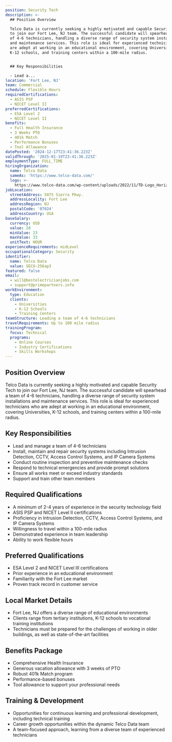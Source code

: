 ```yaml
---
position: Security Tech
description: >-
  ## Position Overview

  Telco Data is currently seeking a highly motivated and capable Security Tech
  to join our Fort Lee, NJ team. The successful candidate will spearhead a team
  of 4-6 technicians, handling a diverse range of security system installations
  and maintenance services. This role is ideal for experienced technicians who
  are adept at working in an educational environment, covering Universities,
  K-12 schools, and training centers within a 100-mile radius.


  ## Key Responsibilities

  - Lead a...
location: 'Fort Lee, NJ'
team: Commercial
schedule: Flexible Hours
requiredCertifications:
  - ASIS PSP
  - NICET Level II
preferredCertifications:
  - ESA Level 2
  - NICET Level II
benefits:
  - Full Health Insurance
  - 3 Weeks PTO
  - 401k Match
  - Performance Bonuses
  - Tool Allowance
datePosted: '2024-12-17T23:41:36.223Z'
validThrough: '2025-01-19T23:41:36.223Z'
employmentType: FULL_TIME
hiringOrganization:
  name: Telco Data
  sameAs: 'https://www.telco-data.com/'
  logo: >-
    https://www.telco-data.com/wp-content/uploads/2022/11/TD-Logo_Horizontal_Color.webp
jobLocation:
  streetAddress: 5075 Sierra Pkwy.
  addressLocality: Fort Lee
  addressRegion: NJ
  postalCode: '07024'
  addressCountry: USA
baseSalary:
  currency: USD
  value: 28
  minValue: 23
  maxValue: 33
  unitText: HOUR
experienceRequirements: midLevel
occupationalCategory: Security
identifier:
  name: Telco Data
  value: SECU-256ap3
featured: false
email:
  - will@bestelectricianjobs.com
  - support@primepartners.info
workEnvironment:
  type: Education
  clients:
    - Universities
    - K-12 Schools
    - Training Centers
teamStructure: Leading a team of 4-6 technicians
travelRequirements: Up to 100 mile radius
trainingProgram:
  focus: Technical
  programs:
    - Online Courses
    - Industry Certifications
    - Skills Workshops
---
```




## Position Overview
Telco Data is currently seeking a highly motivated and capable Security Tech to join our Fort Lee, NJ team. The successful candidate will spearhead a team of 4-6 technicians, handling a diverse range of security system installations and maintenance services. This role is ideal for experienced technicians who are adept at working in an educational environment, covering Universities, K-12 schools, and training centers within a 100-mile radius.

## Key Responsibilities
- Lead and manage a team of 4-6 technicians
- Install, maintain and repair security systems including Intrusion Detection, CCTV, Access Control Systems, and IP Camera Systems
- Conduct routine inspection and preventive maintenance checks
- Respond to technical emergencies and provide prompt solutions
- Ensure all works meet or exceed industry standards
- Support and train other team members

## Required Qualifications
- A minimum of 2-4 years of experience in the security technology field
- ASIS PSP and NICET Level II certifications
- Proficiency in Intrusion Detection, CCTV, Access Control Systems, and IP Camera Systems
- Willingness to travel within a 100-mile radius
- Demonstrated experience in team leadership
- Ability to work flexible hours

## Preferred Qualifications
- ESA Level 2 and NICET Level III certifications
- Prior experience in an educational environment
- Familiarity with the Fort Lee market
- Proven track record in customer service

## Local Market Details
- Fort Lee, NJ offers a diverse range of educational environments
- Clients range from tertiary institutions, K-12 schools to vocational training institutions
- Technicians must be prepared for the challenges of working in older buildings, as well as state-of-the-art facilities

## Benefits Package
- Comprehensive Health Insurance
- Generous vacation allowance with 3 weeks of PTO
- Robust 401k Match program
- Performance-based bonuses
- Tool allowance to support your professional needs

## Training & Development
- Opportunities for continuous learning and professional development, including technical training
- Career growth opportunities within the dynamic Telco Data team
- A team-focused approach, learning from a diverse team of experienced technicians
